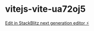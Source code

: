 # vitejs-vite-ua72oj5

[Edit in StackBlitz next generation editor ⚡️](https://stackblitz.com/~/github.com/yogang1888/vitejs-vite-ua72oj5)